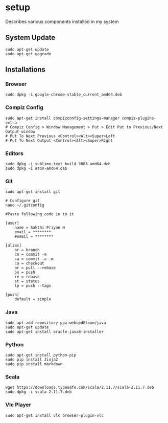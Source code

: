 # setup
Describes various components installed in my system

## System Update
    sudo apt-get update
    sudo apt-get upgrade

## Installations

### Browser
    sudo dpkg -i google-chrome-stable_current_amd64.deb

### Compiz Config
    sudo apt-get install compizconfig-settings-manager compiz-plugins-extra
    # Compiz Config > Window Management > Put > Edit Put to Previous/Next Output window
    # Put To Next Previous <Control><Alt><Super>Left
    # Put To Next Output <Control><Alt><Super>Right

### Editors
    sudo dpkg -i sublime-text_build-3083_amd64.deb
    sudo dpkg -i atom-amd64.deb

### Git
    sudo apt-get install git
    
    # Configure git
    nano ~/.gitconfig
    
    #Paste following code in to it
    
    [user]
        name = Sakthi Priyan H
        email = ********
        #email = ********

    [alias]
        br = branch
        cm = commit -m
        ca = commit -a -m
        co = checkout
        pr = pull --rebase
        pu = push
        re = rebase
        st = status
        tp = push --tags

    [push]
        default = simple

### Java
    sudo apt-add-repository ppa:webupd8team/java
    sudo apt-get update
    sudo apt-get install oracle-java8-installer


### Python
    sudo apt-get install python-pip
    sudo pip install Jinja2
    sudo pip install markdown

### Scala
    wget https://downloads.typesafe.com/scala/2.11.7/scala-2.11.7.deb
    sudo dpkg -i scala-2.11.7.deb
    
### Vlc Player
    sudo apt-get install vlc browser-plugin-vlc
